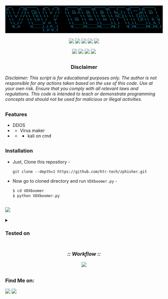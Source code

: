 <!-- Zphisher -->

<p align="center">
  <img src="https://raw.githubusercontent.com/mohammmedVDX/VDXboomer/refs/heads/main/misc/logo.png">
</p>

<p align="center">
  <img src="https://img.shields.io/badge/Version-0.10 Beta-green?style=for-the-badge">
  <img src="https://img.shields.io/github/license/mohammmedVDX/VDXboomer?style=for-the-badge">
  <img src="https://img.shields.io/github/stars/mohammmedVDX/VDXboomer?style=for-the-badge">
  <img src="https://img.shields.io/github/issues/mohammmedVDX/VDXboomer?color=red&style=for-the-badge">
  <img src="https://img.shields.io/github/forks/mohammmedVDX/VDXboomer?color=teal&style=for-the-badge">
</p>

<p align="center">
  <img src="https://img.shields.io/badge/Author-VDX--blue?style=flat-square">
  <img src="https://img.shields.io/badge/Open%20Source-No-red?style=flat-square">
  <img src="https://img.shields.io/badge/Written%20In-Python-darkcyan?style=flat-square">
  <img src="https://hits.seeyoufarm.com/api/count/incr/badge.svg?url=https%3A%2F%2Fgithub.com%2Fhtr-tech%2Fzphisher&title=Visitors&edge_flat=false"/></a>
</p>


##

<h3><p align="center">Disclaimer</p></h3>

<i>Disclaimer: This script is for educational purposes only.
The author is not responsible for any actions taken based on the use of this code.
Use at your own risk. Ensure that you comply with all relevant laws and regulations.
This code is intended to teach or demonstrate programming concepts and should not be used for malicious or illegal activities.</i>

##

### Features

- DDOS
- - Virus maker
- - - kali on cmd

##

### Installation

- Just, Clone this repository -
  ```
  git clone --depth=1 https://github.com/htr-tech/zphisher.git
  ```

- Now go to cloned directory and run `VDXboomer.py` -
  ```
  $ cd VDXboomer
  $ python VDXboomer.py
  ```

##

<p align="left">
  <a href="https://shell.cloud.google.com/cloudshell/open?cloudshell_git_repo=https://github.com/htr-tech/zphisher.git&tutorial=README.md" target="_blank"><img src="https://gstatic.com/cloudssh/images/open-btn.svg"></a>
</p>


<details>
  <summary><h3>Tested on</h3></summary>

- **Kali linux**
- **Windows**
- **Termux**
</details>

##

<h3 align="center"><i>:: Workflow ::</i></h3>
<p align="center">
<img src=".github/misc/workflow.gif"/>
</p>

##

### Find Me on:
<p align="left">
  <a href="https://tahmidrayat.is-a.dev" target="_blank"><img src="https://img.shields.io/badge/Socials-grey?style=for-the-badge&logo=linktree"></a>
  <a href="https://github.com/htr-tech" target="_blank"><img src="https://img.shields.io/badge/Github-blue?style=for-the-badge&logo=github"></a>
</p>




<!-- // -->
